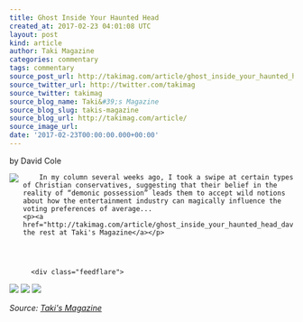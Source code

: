 ```yaml
---
title: Ghost Inside Your Haunted Head
created_at: 2017-02-23 04:01:08 UTC
layout: post
kind: article
author: Taki Magazine
categories: commentary
tags: commentary
source_post_url: http://takimag.com/article/ghost_inside_your_haunted_head_david_cole
source_twitter_url: http://twitter.com/takimag
source_twitter: takimag
source_blog_name: Taki&#39;s Magazine
source_blog_slug: takis-magazine
source_blog_url: http://takimag.com/article/
source_image_url: 
date: '2017-02-23T00:00:00.000+00:00'
---
```

by David Cole<br />
	  

<img src="http://takimag.com/images/uploads/bigstock-The-gritty-Los-Angeles-river-i-103098557.jpg" style="float:left;margin-right:8px;"/>
	






	
		In my column several weeks ago, I took a swipe at certain types of Christian conservatives, suggesting that their belief in the reality of “demonic possession” leads them to accept wild notions about how the entertainment industry can magically influence the voting preferences of average...
	<p><a href="http://takimag.com/article/ghost_inside_your_haunted_head_david_cole">Read the rest at Taki's Magazine</a></p>
						
	  
	  
	  
	  <div class="feedflare">
<a href="http://feeds.feedburner.com/~ff/takimag?a=WbroRAbxZY8:AiQk-SD7NMM:yIl2AUoC8zA"><img src="http://feeds.feedburner.com/~ff/takimag?d=yIl2AUoC8zA" border="0"></img></a> <a href="http://feeds.feedburner.com/~ff/takimag?a=WbroRAbxZY8:AiQk-SD7NMM:qj6IDK7rITs"><img src="http://feeds.feedburner.com/~ff/takimag?d=qj6IDK7rITs" border="0"></img></a> <a href="http://feeds.feedburner.com/~ff/takimag?a=WbroRAbxZY8:AiQk-SD7NMM:gIN9vFwOqvQ"><img src="http://feeds.feedburner.com/~ff/takimag?i=WbroRAbxZY8:AiQk-SD7NMM:gIN9vFwOqvQ" border="0"></img></a>
</div><img src="http://feeds.feedburner.com/~r/takimag/~4/WbroRAbxZY8" height="1" width="1" alt=""/><div class="">
    <i>Source: <a href="http://takimag.com/article/">Taki&#39;s Magazine</a></i>
</div>
